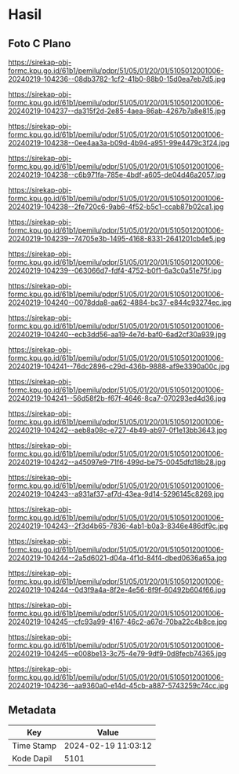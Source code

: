 # Hasil

## Foto C Plano

https://sirekap-obj-formc.kpu.go.id/61b1/pemilu/pdpr/51/05/01/20/01/5105012001006-20240219-104236--08db3782-1cf2-41b0-88b0-15d0ea7eb7d5.jpg

https://sirekap-obj-formc.kpu.go.id/61b1/pemilu/pdpr/51/05/01/20/01/5105012001006-20240219-104237--da315f2d-2e85-4aea-86ab-4267b7a8e815.jpg

https://sirekap-obj-formc.kpu.go.id/61b1/pemilu/pdpr/51/05/01/20/01/5105012001006-20240219-104238--0ee4aa3a-b09d-4b94-a951-99e4479c3f24.jpg

https://sirekap-obj-formc.kpu.go.id/61b1/pemilu/pdpr/51/05/01/20/01/5105012001006-20240219-104238--c6b971fa-785e-4bdf-a605-de04d46a2057.jpg

https://sirekap-obj-formc.kpu.go.id/61b1/pemilu/pdpr/51/05/01/20/01/5105012001006-20240219-104238--2fe720c6-9ab6-4f52-b5c1-ccab87b02ca1.jpg

https://sirekap-obj-formc.kpu.go.id/61b1/pemilu/pdpr/51/05/01/20/01/5105012001006-20240219-104239--74705e3b-1495-4168-8331-2641201cb4e5.jpg

https://sirekap-obj-formc.kpu.go.id/61b1/pemilu/pdpr/51/05/01/20/01/5105012001006-20240219-104239--063066d7-fdf4-4752-b0f1-6a3c0a51e75f.jpg

https://sirekap-obj-formc.kpu.go.id/61b1/pemilu/pdpr/51/05/01/20/01/5105012001006-20240219-104240--0078dda8-aa62-4884-bc37-e844c93274ec.jpg

https://sirekap-obj-formc.kpu.go.id/61b1/pemilu/pdpr/51/05/01/20/01/5105012001006-20240219-104240--ecb3dd56-aa19-4e7d-baf0-6ad2cf30a939.jpg

https://sirekap-obj-formc.kpu.go.id/61b1/pemilu/pdpr/51/05/01/20/01/5105012001006-20240219-104241--76dc2896-c29d-436b-9888-af9e3390a00c.jpg

https://sirekap-obj-formc.kpu.go.id/61b1/pemilu/pdpr/51/05/01/20/01/5105012001006-20240219-104241--56d58f2b-f67f-4646-8ca7-070293ed4d36.jpg

https://sirekap-obj-formc.kpu.go.id/61b1/pemilu/pdpr/51/05/01/20/01/5105012001006-20240219-104242--aeb8a08c-e727-4b49-ab97-0f1e13bb3643.jpg

https://sirekap-obj-formc.kpu.go.id/61b1/pemilu/pdpr/51/05/01/20/01/5105012001006-20240219-104242--a45097e9-71f6-499d-be75-0045dfd18b28.jpg

https://sirekap-obj-formc.kpu.go.id/61b1/pemilu/pdpr/51/05/01/20/01/5105012001006-20240219-104243--a931af37-af7d-43ea-9d14-5296145c8269.jpg

https://sirekap-obj-formc.kpu.go.id/61b1/pemilu/pdpr/51/05/01/20/01/5105012001006-20240219-104243--2f3d4b65-7836-4ab1-b0a3-8346e486df9c.jpg

https://sirekap-obj-formc.kpu.go.id/61b1/pemilu/pdpr/51/05/01/20/01/5105012001006-20240219-104244--2a5d6021-d04a-4f1d-84f4-dbed0636a65a.jpg

https://sirekap-obj-formc.kpu.go.id/61b1/pemilu/pdpr/51/05/01/20/01/5105012001006-20240219-104244--0d3f9a4a-8f2e-4e56-8f9f-60492b604f66.jpg

https://sirekap-obj-formc.kpu.go.id/61b1/pemilu/pdpr/51/05/01/20/01/5105012001006-20240219-104245--cfc93a99-4167-46c2-a67d-70ba22c4b8ce.jpg

https://sirekap-obj-formc.kpu.go.id/61b1/pemilu/pdpr/51/05/01/20/01/5105012001006-20240219-104245--e008be13-3c75-4e79-9df9-0d8fecb74365.jpg

https://sirekap-obj-formc.kpu.go.id/61b1/pemilu/pdpr/51/05/01/20/01/5105012001006-20240219-104236--aa9360a0-e14d-45cb-a887-5743259c74cc.jpg


## Metadata

| Key        | Value               |
| ---------- | ------------------- |
| Time Stamp | 2024-02-19 11:03:12 |
| Kode Dapil | 5101                |



